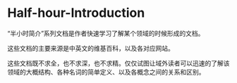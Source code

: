 # Half-hour-Introduction
“半小时简介”系列文档是作者快速学习了解某个领域的时候形成的文档。

这些文档的主要来源是中英文的维基百科，以及各对应网站。

这些文档既不求全，也不求深，也不求精。仅仅试图让域外读者可以迅速的了解该领域的大概结构、各种名词的简单定义、以及各概念之间的关系和区别。
